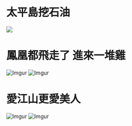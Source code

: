# 太平島挖石油

![](https://i.imgur.com/cDl2yfr.png)

# 鳳凰都飛走了 進來一堆雞

![Imgur](https://i.imgur.com/Gn8zNDf.jpg)
![Imgur](https://i.imgur.com/y46XFIa.jpg)

# 愛江山更愛美人

![Imgur](https://i.imgur.com/yjUXukP.png)
![Imgur](https://i.imgur.com/DjTWUEz.jpg)